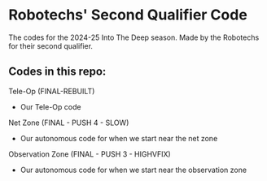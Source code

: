 # Robotechs' Second Qualifier Code

The codes for the 2024-25 Into The Deep season. Made by the Robotechs for their second qualifier.



<h2> Codes in this repo: </h2>

Tele-Op (FINAL-REBUILT)
- Our Tele-Op code

Net Zone (FINAL - PUSH 4 - SLOW)
- Our autonomous code for when we start near the net zone
 
Observation Zone (FINAL - PUSH 3 - HIGHVFIX)
- Our autonomous code for when we start near the observation zone
